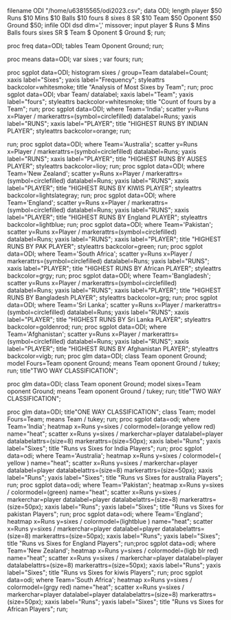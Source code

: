 filename ODI "/home/u63815565/odi2023.csv";
data ODI;
length player $50 Runs $10 Mins $10 Balls $10 fours 8 sixes 8  SR $10 Team $50 Oponent $50 Ground $50;
infile ODI dsd dlm=',' missover;
input player $ Runs $ Mins Balls fours sixes SR $ Team $ Oponent $ Ground $;
run;
 
proc freq data=ODI;
    tables Team Oponent Ground;
run;
 
 proc means data=ODI;
 var sixes ;
 var fours;
 run;

proc sgplot data=ODI;
    histogram sixes / group=Team datalabel=Count;
    xaxis label="Sixes";
    yaxis label="Frequency";
    styleattrs backcolor=whitesmoke; 
    title "Analysis of Most Sixes by Team";
run;
proc sgplot data=ODI;
    vbar Team/ datalabel;
    xaxis label="Team";
    yaxis label="fours";
    styleattrs backcolor=whitesmoke; 
    title "Count of fours by a Team";
run;
proc sgplot data=ODI;
    where Team='India'; 
    scatter y=Runs x=Player / markerattrs=(symbol=circlefilled) datalabel=Runs;
    yaxis label="RUNS";
    xaxis label="PLAYER";
    title "HIGHEST RUNS BY INDIAN PLAYER";
    styleattrs backcolor=orange;
run;

run;
proc sgplot data=ODI;
    where Team='Australia'; 
    scatter y=Runs x=Player / markerattrs=(symbol=circlefilled) datalabel=Runs;
    yaxis label="RUNS";
    xaxis label="PLAYER";
    title "HIGHEST RUNS BY AUSES PLAYER";
    styleattrs backcolor=lioy; 
run;
proc sgplot data=ODI;
    where Team='New Zealand'; 
    scatter y=Runs x=Player / markerattrs=(symbol=circlefilled) datalabel=Runs;
    yaxis label="RUNS";
    xaxis label="PLAYER";
    title "HIGHEST RUNS BY KIWIS PLAYER";
    styleattrs backcolor=lightslategray; 
run;
proc sgplot data=ODI;
    where Team='England'; 
    scatter y=Runs x=Player / markerattrs=(symbol=circlefilled) datalabel=Runs;
    yaxis label="RUNS";
    xaxis label="PLAYER";
    title "HIGHEST RUNS BY England PLAYER";
    styleattrs backcolor=lightblue; 
run;
proc sgplot data=ODI;
    where Team='Pakistan'; 
    scatter y=Runs x=Player / markerattrs=(symbol=circlefilled) datalabel=Runs;
    yaxis label="RUNS";
    xaxis label="PLAYER";
    title "HIGHEST RUNS BY PAK PLAYER";
    styleattrs backcolor=green; 
run;
proc sgplot data=ODI;
    where Team='South Africa'; 
    scatter y=Runs x=Player / markerattrs=(symbol=circlefilled) datalabel=Runs;
    yaxis label="RUNS";
    xaxis label="PLAYER";
    title "HIGHEST RUNS BY African PLAYER";
    styleattrs backcolor=grgy; 
run;
proc sgplot data=ODI;
    where Team='Bangladesh'; 
    scatter y=Runs x=Player / markerattrs=(symbol=circlefilled) datalabel=Runs;
    yaxis label="RUNS";
    xaxis label="PLAYER";
    title "HIGHEST RUNS BY Bangladesh PLAYER";
    styleattrs backcolor=grg; 
run;
proc sgplot data=ODI;
    where Team='Sri Lanka'; 
    scatter y=Runs x=Player / markerattrs=(symbol=circlefilled) datalabel=Runs;
    yaxis label="RUNS";
    xaxis label="PLAYER";
    title "HIGHEST RUNS BY Sri Lanka PLAYER";
    styleattrs backcolor=goldenrod; 
run;
proc sgplot data=ODI;
    where Team='Afghanistan'; 
    scatter y=Runs x=Player / markerattrs=(symbol=circlefilled) datalabel=Runs;
    yaxis label="RUNS";
    xaxis label="PLAYER";
    title "HIGHEST RUNS BY Afghanistan PLAYER";
    styleattrs backcolor=vigb; 
run;
proc glm data=ODI;
	class Team oponent Ground;
	model Fours=Team oponent Ground;
	means Team oponent Ground / tukey;
	run;
	title"TWO WAY CLASSIFICATION";

proc glm data=ODI;
	class Team oponent Ground;
	model sixes=Team oponent Ground;
	means Team oponent Ground / tukey;
	run;
	title"TWO WAY CLASSIFICATION";


proc glm data=ODI;
title"ONE WAY CLASSIFICATION";
	class Team;
	model Fours=Team;
	means Team / tukey;
	run;
proc sgplot data=odi;
    where Team='India';
    heatmap x=Runs y=sixes / colormodel=(orange yellow red) name="heat";
    scatter x=Runs y=sixes / markerchar=player datalabel=player datalabelattrs=(size=8) markerattrs=(size=50px);
    xaxis label="Runs";
    yaxis label="Sixes";
    title "Runs vs Sixes for India Players";
run;
proc sgplot data=odi;
    where Team='Australia';
    heatmap x=Runs y=sixes / colormodel=( yellow ) name="heat";
    scatter x=Runs y=sixes / markerchar=player datalabel=player datalabelattrs=(size=8) markerattrs=(size=50px);
    xaxis label="Runs";
    yaxis label="Sixes";
    title "Runs vs Sixes for australia Players";
run;
proc sgplot data=odi;
    where Team='Pakistan';
    heatmap x=Runs y=sixes / colormodel=(green) name="heat";
    scatter x=Runs y=sixes / markerchar=player datalabel=player datalabelattrs=(size=8) markerattrs=(size=50px);
    xaxis label="Runs";
    yaxis label="Sixes";
    title "Runs vs Sixes for pakistan Players";
run;
proc sgplot data=odi;
    where Team='England';
    heatmap x=Runs y=sixes / colormodel=(lightblue ) name="heat";
    scatter x=Runs y=sixes / markerchar=player datalabel=player datalabelattrs=(size=8) markerattrs=(size=50px);
    xaxis label="Runs";
    yaxis label="Sixes";
    title "Runs vs Sixes for England Players";
run;proc sgplot data=odi;
    where Team='New Zealand';
    heatmap x=Runs y=sixes / colormodel=(ligb blr red) name="heat";
    scatter x=Runs y=sixes / markerchar=player datalabel=player datalabelattrs=(size=8) markerattrs=(size=50px);
    xaxis label="Runs";
    yaxis label="Sixes";
    title "Runs vs Sixes for kiwis Players";
run;
proc sgplot data=odi;
    where Team='South Africa';
    heatmap x=Runs y=sixes / colormodel=(grgy  red) name="heat";
    scatter x=Runs y=sixes / markerchar=player datalabel=player datalabelattrs=(size=8) markerattrs=(size=50px);
    xaxis label="Runs";
    yaxis label="Sixes";
    title "Runs vs Sixes for African Players";
run;
